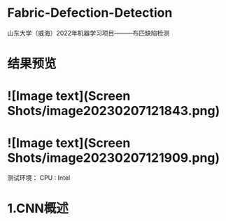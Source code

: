 # Fabric-Defection-Detection
山东大学（威海）2022年机器学习项目———布匹缺陷检测
# 结果预览
# ![Image text](Screen Shots/image20230207121843.png)
# ![Image text](Screen Shots/image20230207121909.png)
测试环境： 
CPU : Intel
# 1.CNN概述
